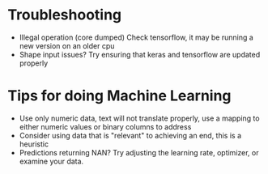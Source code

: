 
# Troubleshooting
* Illegal operation (core dumped)
Check tensorflow, it may be running a new version on an older cpu
* Shape input issues? Try ensuring that keras and tensorflow are updated properly

# Tips for doing Machine Learning
* Use only numeric data, text will not translate properly, use a mapping to either numeric values or binary columns to address
* Consider using data that is "relevant" to achieving an end, this is a heuristic
* Predictions returning NAN? Try adjusting the learning rate, optimizer, or examine your data.